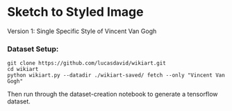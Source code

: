 # Sketch to Styled Image

Version 1: Single Specific Style of Vincent Van Gogh

### Dataset Setup:

    git clone https://github.com/lucasdavid/wikiart.git
    cd wikiart
    python wikiart.py --datadir ./wikiart-saved/ fetch --only "Vincent Van Gogh"

Then run through the dataset-creation notebook to generate a tensorflow dataset.